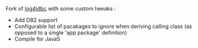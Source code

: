 Fork of [log4jdbc](http://code.google.com/p/log4jdbc/) with some custom tweaks :
* Add DB2 support
* Configurable list of pacakages to ignore when deriving calling class (as opposed to a single 'app package' definition)
* Compile for Java5
